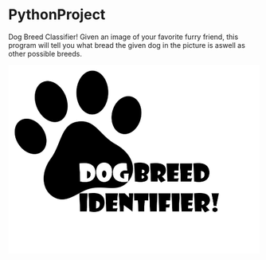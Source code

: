 # PythonProject
Dog Breed Classifier! Given an image of your favorite furry friend, this program will tell you what bread the given dog in the picture is aswell as other possible breeds.

![](DBI.png)

